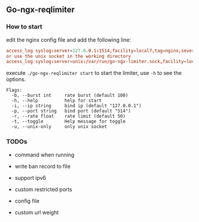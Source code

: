## Go-ngx-reqlimiter

### How to start

edit the nginx config file and add the following line:

```conf
access_log syslog:server=127.0.0.1:1514,facility=local7,tag=nginx,severity=info;
or use the unix socket in the working directory
access_log syslog:server=unix:/var/run/go-ngx-limiter.sock,facility=local7,tag=nginx,severity=info;
```

execute `./go-ngx-reqlimiter start` to start the limiter, use `-h` to see the options.

```
Flags:
  -b, --burst int     rate burst (default 100)
  -h, --help          help for start
  -i, --ip string     bind ip (default "127.0.0.1")
  -p, --port string   bind port (default "514")
  -r, --rate float    rate limit (default 50)
  -t, --toggle        Help message for toggle
  -u, --unix-only     only unix socket
``` 

### TODOs

- command when running

- write ban record to file

- support ipv6

- custom restricted ports

- config file

- custom url weight
